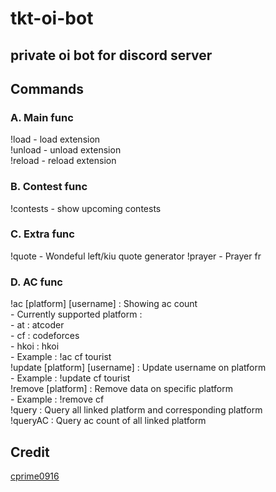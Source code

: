 # tkt-oi-bot # 

## private oi bot for discord server ## 

## Commands ## 

### A. Main func ### 
!load - load extension  
!unload - unload extension  
!reload - reload extension 

### B. Contest func ###  
!contests - show upcoming contests

### C. Extra func ###
!quote - Wondeful left/kiu quote generator 
!prayer - Prayer fr

### D. AC func ##
!ac [platform] [username] : Showing ac count  
    - Currently supported platform :  
        - at : atcoder  
        - cf : codeforces  
        - hkoi : hkoi  
    - Example : !ac cf tourist   
!update [platform] [username] : Update username on platform    
    - Example : !update cf tourist   
!remove [platform] : Remove data on specific platform   
    - Example : !remove cf   
!query : Query all linked platform and corresponding platform    
!queryAC : Query ac count of all linked platform

## Credit ## 
[cprime0916](https://github.com/cprime0916)
